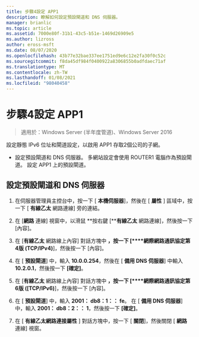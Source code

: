 ```yaml
---
title: 步驟4設定 APP1
description: 瞭解如何設定預設閘道和 DNS 伺服器。
manager: brianlic
ms.topic: article
ms.assetid: 7000e80f-31b1-43c5-b51e-1469d26909e5
ms.author: lizross
author: eross-msft
ms.date: 08/07/2020
ms.openlocfilehash: 43b77e32bae337ee1751ed9e6c12e2fa30f0c52c
ms.sourcegitcommit: f8da45df984f0400922a8306855b0adfdaec71af
ms.translationtype: MT
ms.contentlocale: zh-TW
ms.lasthandoff: 01/08/2021
ms.locfileid: "98040458"
---
```

# <a name="step-4-configure-app1"></a>步驟4設定 APP1

>適用於：Windows Server (半年度管道)、Windows Server 2016

設定靜態 IPv6 位址和閘道設定，以啟用 APP1 存取2個公司的子網。

- 設定預設閘道和 DNS 伺服器。 多網站設定會使用 ROUTER1 電腦作為預設閘道。 設定 APP1 上的預設閘道。

## <a name="to-configure-the-default-gateway-and-dns-server"></a>設定預設閘道和 DNS 伺服器

1.  在伺服器管理員主控台中，按一下 [ **本機伺服器**]，然後在 [ **屬性** ] 區域中，按一下 [ **有線乙太** 網路連線] 旁的連結。

2.  在 [**網路** 連線] 視窗中，以滑鼠 **按右鍵 [****有線乙太** 網路連線]，然後按一下 [內容]。

3.  在 [**有線乙太** 網路線上內容] 對話方塊中 **，按一下 [****網際網路通訊協定第4版 (TCP/IPv4)**]，然後按一下 [內容]。

4.  在 [ **預設閘道**] 中，輸入 **10.0.0.254**，然後在 [ **備用 DNS 伺服器**] 中輸入 **10.2.0.1**，然後按一下 **[確定]**。

5.  在 [**有線乙太** 網路線上內容] 對話方塊中 **，按一下 [****網際網路通訊協定第6版 ([TCP/IPv6)**]，然後按一下 [內容]。

6.  在 [ **預設閘道**] 中，輸入 **2001： db8：1：： fe**。 在 [ **備用 DNS 伺服器**] 中，輸入 **2001： db8：2：： 1**，然後按一下 **[確定]**。

7.  在 [ **有線乙太網路連接屬性** ] 對話方塊中，按一下 [ **關閉**]，然後關閉 [ **網路** 連線] 視窗。



